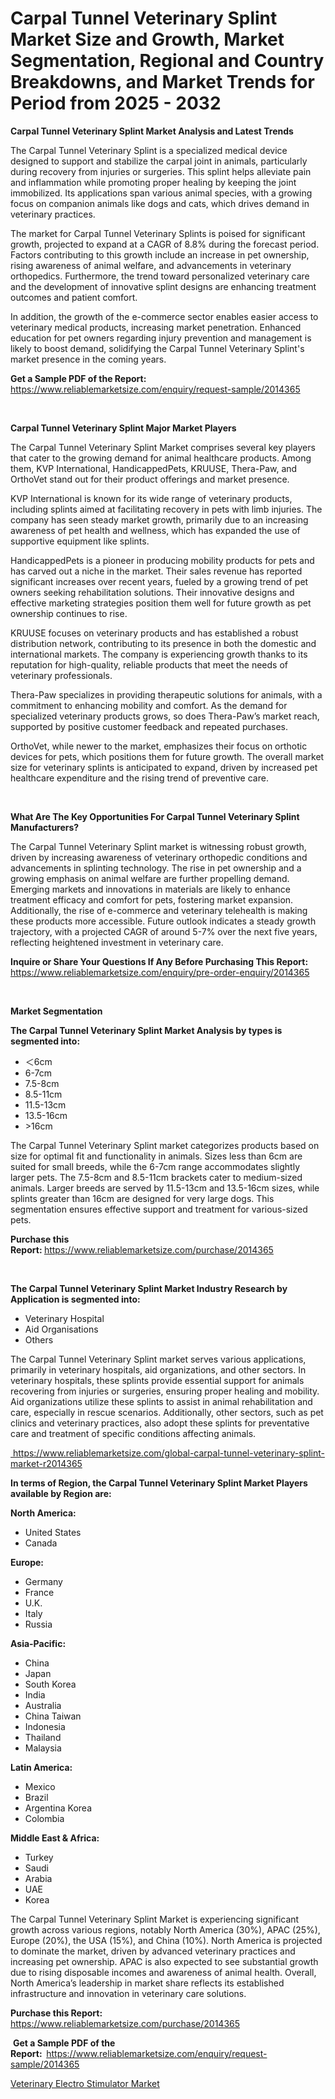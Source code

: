 <p><h1>Carpal Tunnel Veterinary Splint Market Size and Growth, Market Segmentation, Regional and Country Breakdowns, and Market Trends for Period from 2025 -  2032</h1></p><p><strong>Carpal Tunnel Veterinary Splint Market Analysis and Latest Trends</strong></p>
<p><p>The Carpal Tunnel Veterinary Splint is a specialized medical device designed to support and stabilize the carpal joint in animals, particularly during recovery from injuries or surgeries. This splint helps alleviate pain and inflammation while promoting proper healing by keeping the joint immobilized. Its applications span various animal species, with a growing focus on companion animals like dogs and cats, which drives demand in veterinary practices.</p><p>The market for Carpal Tunnel Veterinary Splints is poised for significant growth, projected to expand at a CAGR of 8.8% during the forecast period. Factors contributing to this growth include an increase in pet ownership, rising awareness of animal welfare, and advancements in veterinary orthopedics. Furthermore, the trend toward personalized veterinary care and the development of innovative splint designs are enhancing treatment outcomes and patient comfort.</p><p>In addition, the growth of the e-commerce sector enables easier access to veterinary medical products, increasing market penetration. Enhanced education for pet owners regarding injury prevention and management is likely to boost demand, solidifying the Carpal Tunnel Veterinary Splint's market presence in the coming years.</p></p>
<p><strong>Get a Sample PDF of the Report:&nbsp;</strong> <a href="https://www.reliablemarketsize.com/enquiry/request-sample/2014365?utm_campaign=1897&utm_medium=2&utm_source=Github&utm_content=ia&utm_term=17012025&utm_id=carpal-tunnel-veterinary-splint">https://www.reliablemarketsize.com/enquiry/request-sample/2014365</a></p>
<p>&nbsp;</p>
<p><strong>Carpal Tunnel Veterinary Splint Major Market Players</strong></p>
<p><p>The Carpal Tunnel Veterinary Splint Market comprises several key players that cater to the growing demand for animal healthcare products. Among them, KVP International, HandicappedPets, KRUUSE, Thera-Paw, and OrthoVet stand out for their product offerings and market presence.</p><p>KVP International is known for its wide range of veterinary products, including splints aimed at facilitating recovery in pets with limb injuries. The company has seen steady market growth, primarily due to an increasing awareness of pet health and wellness, which has expanded the use of supportive equipment like splints. </p><p>HandicappedPets is a pioneer in producing mobility products for pets and has carved out a niche in the market. Their sales revenue has reported significant increases over recent years, fueled by a growing trend of pet owners seeking rehabilitation solutions. Their innovative designs and effective marketing strategies position them well for future growth as pet ownership continues to rise.</p><p>KRUUSE focuses on veterinary products and has established a robust distribution network, contributing to its presence in both the domestic and international markets. The company is experiencing growth thanks to its reputation for high-quality, reliable products that meet the needs of veterinary professionals.</p><p>Thera-Paw specializes in providing therapeutic solutions for animals, with a commitment to enhancing mobility and comfort. As the demand for specialized veterinary products grows, so does Thera-Paw’s market reach, supported by positive customer feedback and repeated purchases.</p><p>OrthoVet, while newer to the market, emphasizes their focus on orthotic devices for pets, which positions them for future growth. The overall market size for veterinary splints is anticipated to expand, driven by increased pet healthcare expenditure and the rising trend of preventive care.</p></p>
<p>&nbsp;</p>
<p><strong>What Are The Key Opportunities For Carpal Tunnel Veterinary Splint Manufacturers?</strong></p>
<p><p>The Carpal Tunnel Veterinary Splint market is witnessing robust growth, driven by increasing awareness of veterinary orthopedic conditions and advancements in splinting technology. The rise in pet ownership and a growing emphasis on animal welfare are further propelling demand. Emerging markets and innovations in materials are likely to enhance treatment efficacy and comfort for pets, fostering market expansion. Additionally, the rise of e-commerce and veterinary telehealth is making these products more accessible. Future outlook indicates a steady growth trajectory, with a projected CAGR of around 5-7% over the next five years, reflecting heightened investment in veterinary care.</p></p>
<p><strong>Inquire or Share Your Questions If Any Before Purchasing This Report:</strong> <a href="https://www.reliablemarketsize.com/enquiry/pre-order-enquiry/2014365?utm_campaign=1897&utm_medium=2&utm_source=Github&utm_content=ia&utm_term=17012025&utm_id=carpal-tunnel-veterinary-splint">https://www.reliablemarketsize.com/enquiry/pre-order-enquiry/2014365</a></p>
<p>&nbsp;</p>
<p><strong>Market Segmentation</strong></p>
<p><strong>The Carpal Tunnel Veterinary Splint Market Analysis by types is segmented into:</strong></p>
<p><ul><li>＜6cm</li><li>6-7cm</li><li>7.5-8cm</li><li>8.5-11cm</li><li>11.5-13cm</li><li>13.5-16cm</li><li>>16cm</li></ul></p>
<p><p>The Carpal Tunnel Veterinary Splint market categorizes products based on size for optimal fit and functionality in animals. Sizes less than 6cm are suited for small breeds, while the 6-7cm range accommodates slightly larger pets. The 7.5-8cm and 8.5-11cm brackets cater to medium-sized animals. Larger breeds are served by 11.5-13cm and 13.5-16cm sizes, while splints greater than 16cm are designed for very large dogs. This segmentation ensures effective support and treatment for various-sized pets.</p></p>
<p><strong>Purchase this Report:&nbsp;</strong><a href="https://www.reliablemarketsize.com/purchase/2014365?utm_campaign=1897&utm_medium=2&utm_source=Github&utm_content=ia&utm_term=17012025&utm_id=carpal-tunnel-veterinary-splint">https://www.reliablemarketsize.com/purchase/2014365</a></p>
<p>&nbsp;</p>
<p><strong>The Carpal Tunnel Veterinary Splint Market Industry Research by Application is segmented into:</strong></p>
<p><ul><li>Veterinary Hospital</li><li>Aid Organisations</li><li>Others</li></ul></p>
<p><p>The Carpal Tunnel Veterinary Splint market serves various applications, primarily in veterinary hospitals, aid organizations, and other sectors. In veterinary hospitals, these splints provide essential support for animals recovering from injuries or surgeries, ensuring proper healing and mobility. Aid organizations utilize these splints to assist in animal rehabilitation and care, especially in rescue scenarios. Additionally, other sectors, such as pet clinics and veterinary practices, also adopt these splints for preventative care and treatment of specific conditions affecting animals.</p></p>
<p><a href="https://www.reliablemarketsize.com/global-carpal-tunnel-veterinary-splint-market-r2014365?utm_campaign=1897&utm_medium=2&utm_source=Github&utm_content=ia&utm_term=17012025&utm_id=carpal-tunnel-veterinary-splint">&nbsp;https://www.reliablemarketsize.com/global-carpal-tunnel-veterinary-splint-market-r2014365</a></p>
<p><strong>In terms of Region, the Carpal Tunnel Veterinary Splint Market Players available by Region are:</strong></p>
<p>
    <p> <strong> North America: </strong>
        <ul>
            <li>United States</li>
            <li>Canada</li>
        </ul>
        </p> 
    <p> <strong> Europe: </strong>
        <ul>
            <li>Germany</li>
            <li>France</li>
            <li>U.K.</li>
            <li>Italy</li>
            <li>Russia</li>
        </ul>
        </p> 
    <p> <strong> Asia-Pacific: </strong>
        <ul>
            <li>China</li>
            <li>Japan</li>
            <li>South Korea</li>
            <li>India</li>
            <li>Australia</li>
            <li>China Taiwan</li>
            <li>Indonesia</li>
            <li>Thailand</li>
            <li>Malaysia</li>
        </ul>
        </p> 
    <p> <strong> Latin America: </strong>
        <ul>
            <li>Mexico</li>
            <li>Brazil</li>
            <li>Argentina Korea</li>
            <li>Colombia</li>
        </ul>
        </p> 
    <p> <strong> Middle East & Africa: </strong>
        <ul>
            <li>Turkey</li>
            <li>Saudi</li>
            <li>Arabia</li>
            <li>UAE</li>
            <li>Korea</li>
        </ul>
    </p>
    </p>
<p><p>The Carpal Tunnel Veterinary Splint Market is experiencing significant growth across various regions, notably North America (30%), APAC (25%), Europe (20%), the USA (15%), and China (10%). North America is projected to dominate the market, driven by advanced veterinary practices and increasing pet ownership. APAC is also expected to see substantial growth due to rising disposable incomes and awareness of animal health. Overall, North America’s leadership in market share reflects its established infrastructure and innovation in veterinary care solutions.</p></p>
<p><strong>Purchase this Report: </strong><a href="https://www.reliablemarketsize.com/purchase/2014365?utm_campaign=1897&utm_medium=2&utm_source=Github&utm_content=ia&utm_term=17012025&utm_id=carpal-tunnel-veterinary-splint">https://www.reliablemarketsize.com/purchase/2014365</a></p>
<p>&nbsp;<strong>Get a Sample PDF of the Report:&nbsp;&nbsp;</strong><a href="https://www.reliablemarketsize.com/enquiry/request-sample/2014365?utm_campaign=1897&utm_medium=2&utm_source=Github&utm_content=ia&utm_term=17012025&utm_id=carpal-tunnel-veterinary-splint">https://www.reliablemarketsize.com/enquiry/request-sample/2014365</a></p>
<p><strong></strong></p>
<p><p><a href="https://github.com/ChiragRP21/Market-Research-Report-List-7/blob/main/veterinary-electro-stimulator-market.md?utm_campaign=1897&utm_medium=2&utm_source=Github&utm_content=ia&utm_term=17012025&utm_id=carpal-tunnel-veterinary-splint">Veterinary Electro Stimulator Market</a></p></p>
